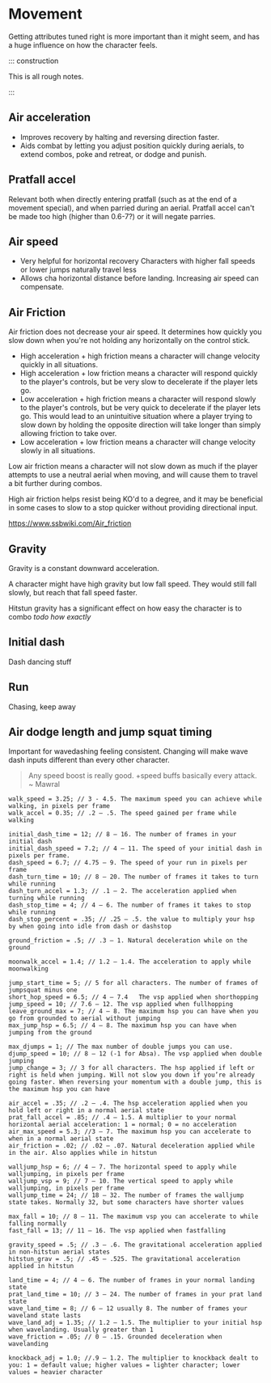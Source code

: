 # Movement

Getting attributes tuned right is more important than it might seem, and has a huge influence on how the character
feels.

::: construction 

This is all rough notes.

:::

## Air acceleration

- Improves recovery by halting and reversing direction faster.
- Aids combat by letting you adjust position quickly during aerials, to extend combos, poke and retreat, or dodge and
  punish.

## Pratfall accel

Relevant both when directly entering pratfall (such as at the end of a movement special), and when parried during an
aerial. Pratfall accel can't be made too high (higher than 0.6-7?)  or it will negate parries.

## Air speed

- Very helpful for horizontal recovery Characters with higher fall speeds or lower jumps naturally travel less
- Allows cha horizontal distance before landing. Increasing air speed can compensate.

## Air Friction

Air friction does not decrease your air speed. It determines how quickly you slow down when you're not holding any
horizontally on the control stick.

- High acceleration + high friction means a character will change velocity quickly in all situations.
- High acceleration + low friction means a character will respond quickly to the player's controls, but be very slow to
  decelerate if the player lets go.
- Low acceleration + high friction means a character will respond slowly to the player's controls, but be very quick to
  decelerate if the player lets go. This would lead to an unintuitive situation where a player trying to slow down by
  holding the opposite direction will take longer than simply allowing friction to take over.
- Low acceleration + low friction means a character will change velocity slowly in all situations.

Low air friction means a character will not slow down as much if the player attempts to use a neutral aerial when
moving, and will cause them to travel a bit further during combos.

High air friction helps resist being KO'd to a degree, and it may be beneficial in some cases to slow to a stop quicker
without providing directional input.

https://www.ssbwiki.com/Air_friction

## Gravity

Gravity is a constant downward acceleration.

A character might have high gravity but low fall speed. They would still fall slowly, but reach that fall speed faster.

Hitstun gravity has a significant effect on how easy the character is to combo *todo how exactly*

## Initial dash

Dash dancing stuff

## Run

Chasing, keep away

## Air dodge length and jump squat timing

Important for wavedashing feeling consistent. Changing will make wave dash inputs different than every other character.

> Any speed boost is really good. +speed buffs basically every attack.
> ~ Mawral

```gml
walk_speed = 3.25; // 3 - 4.5. The maximum speed you can achieve while walking, in pixels per frame
walk_accel = 0.35; // .2 – .5. The speed gained per frame while walking

initial_dash_time = 12; // 8 – 16. The number of frames in your initial dash
initial_dash_speed = 7.2; // 4 – 11. The speed of your initial dash in pixels per frame.
dash_speed = 6.7; // 4.75 – 9. The speed of your run in pixels per frame
dash_turn_time = 10; // 8 – 20. The number of frames it takes to turn while running
dash_turn_accel = 1.3; // .1 – 2. The acceleration applied when turning while running
dash_stop_time = 4; // 4 – 6. The number of frames it takes to stop while running
dash_stop_percent = .35; // .25 – .5. the value to multiply your hsp by when going into idle from dash or dashstop

ground_friction = .5; // .3 – 1. Natural deceleration while on the ground

moonwalk_accel = 1.4; // 1.2 – 1.4.	The acceleration to apply while moonwalking

jump_start_time = 5; // 5 for all characters. The number of frames of jumpsquat minus one
short_hop_speed = 6.5; // 4 – 7.4	The vsp applied when shorthopping
jump_speed = 10; // 7.6 – 12. The vsp applied when fullhopping
leave_ground_max = 7; // 4 – 8. The maximum hsp you can have when you go from grounded to aerial without jumping
max_jump_hsp = 6.5; // 4 – 8. The maximum hsp you can have when jumping from the ground

max_djumps = 1; // The max number of double jumps you can use.
djump_speed = 10; // 8 – 12 (-1 for Absa). The vsp applied when double jumping
jump_change = 3; // 3 for all characters. The hsp applied if left or right is held when jumping. Will not slow you down if you’re already going faster. When reversing your momentum with a double jump, this is the maximum hsp you can have

air_accel = .35; // .2 – .4. The hsp acceleration applied when you hold left or right in a normal aerial state
prat_fall_accel = .85; // .4 – 1.5.	A multiplier to your normal horizontal aerial acceleration: 1 = normal; 0 = no acceleration
air_max_speed = 5.3; //3 – 7. The maximum hsp you can accelerate to when in a normal aerial state
air_friction = .02; // .02 – .07. Natural deceleration applied while in the air. Also applies while in hitstun

walljump_hsp = 6; // 4 – 7. The horizontal speed to apply while walljumping, in pixels per frame
walljump_vsp = 9; // 7 – 10. The vertical speed to apply while walljumping, in pixels per frame
walljump_time = 24; // 18 – 32.	The number of frames the walljump state takes. Normally 32, but some characters have shorter values

max_fall = 10; // 8 – 11. The maximum vsp you can accelerate to while falling normally
fast_fall = 13; // 11 – 16. The vsp applied when fastfalling

gravity_speed = .5; // .3 – .6. The gravitational acceleration applied in non-hitstun aerial states
hitstun_grav = .5; // .45 – .525. The gravitational acceleration applied in hitstun

land_time = 4; // 4 – 6. The number of frames in your normal landing state
prat_land_time = 10; // 3 – 24. The number of frames in your prat land state
wave_land_time = 8; // 6 – 12 usually 8. The number of frames your waveland state lasts
wave_land_adj = 1.35; // 1.2 – 1.5. The multiplier to your initial hsp when wavelanding. Usually greater than 1
wave_friction = .05; // 0 – .15. Grounded deceleration when wavelanding

knockback_adj = 1.0; //.9 – 1.2. The multiplier to knockback dealt to you: 1 = default value; higher values = lighter character; lower values = heavier character
```